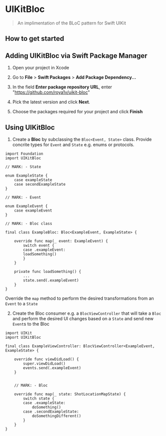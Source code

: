 # UIKitBloc

> An implimentation of the BLoC pattern for Swift UIKit

## How to get started

## Adding UIKitBloc via Swift Package Manager 

1. Open your project in Xcode

2. Go to **File** > **Swift Packages** > **Add Package Dependency...**

3. In the field **Enter package repository URL**, enter "https://github.com/roya1v/uikit-bloc"

4. Pick the latest version and click **Next**.

5. Choose the packages required for your project and click **Finish**

## Using UIKitBloc

1. Create a **Bloc** by subclassing the `Bloc<Event, State>` class. Provide concrite types for `Event` and `State` e.g. enums or protocols.

```
import Foundation
import UIKitBloc

// MARK: - State

enum ExampleState {
    case exampleState
    case secondExampleState
}

// MARK: - Event

enum ExampleEvent {
    case exampleEvent
}

// MARK: - Bloc class

final class ExampleBloc: Bloc<ExampleEvent, ExampleState> {

    override func map(_ event: ExampleEvent) {
        switch event {
        case .exampleEvent:
	    loadSomething()
        }
    }

    private func loadSomething() {
        ...
        state.send(.exampleEvent)
    }
}
```

Override the `map` method to perform the desired transformations from an `Event` to a `State`

2. Create the Bloc consumer e.g. a `BlocViewController` that will take a `Bloc` and perform the desired UI changes based on a `State` and send new `Event`s to the Bloc

```
import UIKit
import UIKitBloc

final class ExampleViewController: BlocViewController<ExampleEvent, ExampleState> {

    override func viewDidLoad() {
        super.viewDidLoad()
        events.send(.exampleEvent)
    }


    // MARK: - Bloc

    override func map(_ state: ShotLocationMapState) {
        switch state {
        case .exampleState:
            doSomething()
        case .secondExampleState:
            doSomethingDifferent()
        }
    }
}
```